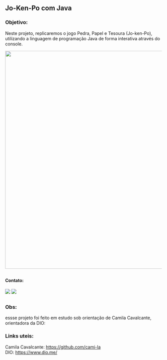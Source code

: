 ## **Jo-Ken-Po com Java**

### Objetivo:
Neste projeto, replicaremos o jogo Pedra, Papel e Tesoura (Jo-ken-Po), utilizando a linguagem de programação Java de forma interativa através do console.

<div align="center">
<img src="https://user-images.githubusercontent.com/116371262/204037340-d95c448a-75cd-4b74-9d53-688b528be5ae.png" width="700px" />
</div>

## 
#### Contato:  
<div> 
   <a href = "mailto:jhonlenondslb@gmail.com"><img src="https://img.shields.io/badge/-Gmail-%23333?style=for-the-badge&logo=gmail&logoColor=white" target="_blank"></a>
   <a href="https://www.linkedin.com/in/jhonlenon-dev" target="_blank"><img src="https://img.shields.io/badge/-LinkedIn-%230077B5?style=for-the-badge&logo=linkedin&logoColor=white" target="_blank"></a>  
</div>

## 
### Obs:    
essse projeto foi feito em estudo sob orientação de Camila Cavalcante, orientadora da DIO:

### Links uteis:  
Camila Cavalcante: https://github.com/cami-la    
DIO: https://www.dio.me/
